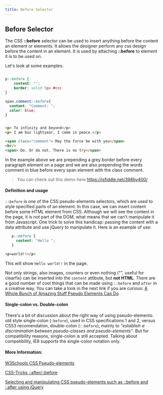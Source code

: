 ```yaml
---
title: Before Selector
---
```

## Before Selector

The CSS **::before** selector can be used to insert anything before the content an element or elements. It allows the designer perform any css design before the content in an element. It is used by attaching **::before** to element it is to be used on. 

Let's look at some examples:

<!--Css -->
```css

p::before { 
    content: "";
    border: solid 5px #ccc
}

span.comment::before{
  content: "Comment: ";
  color: blue;
}

```
<!--Html-->

```html

<p> To infinity and beyond</p>
<p> I am buz lightyear, I come in peace.</p>

<span class="comment"> May the force be with you</span>
<br/>
<span> Do. Or do not. There is no try</span>

```

In the example above we are prepending a grey border before every paragraph element on a page and we are also prepending the words comment in blue before every span element with the class comment. 

> You can check out this demo here https://jsfiddle.net/398by400/

#### Definition and usage
`::before` is one of the CSS pseudo-elements selectors, which are used to style specified parts of an element. In this case, we can insert content before some HTML element from CSS. Although we will see the content in the page, it is not part of the DOM, what means that we can't manipulate it from Javascript. One trick to solve this handicap: passing the content with a data attribute and use jQuery to manipulate it. Here is an example of use:

```css
   p::before {
     content: "Hello ";
   }
```

```html
<p>world!!</p>
```

This will show `Hello world!!` in the page.

Not only strings, also images, counters or even nothing ("", useful for clearfix) can be inserted into the `content` attibute, but <strong>not HTML</strong>. There are a good number of cool things that can be made using ```::before``` and ```after``` in a creative way. You can take a look in the next link if you are curious: <a href='https://www.w3schools.com/css/css_pseudo_elements.asp' target='_blank' rel='nofollow'>A Whole Bunch of Amazing Stuff Pseudo Elements Can Do</a>

#### Single-colon vs. Double-colon
There's a bit of discussion about the right way of using pseudo-elements: old style single-colon (```:before```), used in CSS specifications 1 and 2, versus CSS3 recomendation, double-colon (```::before```), mainly to <em>"establish a discrimination between pseudo-classes and pseudo-elements"</em>. But for compatibility reasons, single-colon is still accepted. Talking about compatibility, IE8 supports the single-colon notation only. 

#### More Information:

<a href='https://www.w3schools.com/css/css_pseudo_elements.asp' target='_blank' rel='nofollow'>W3Schools CSS Pseudo-elements</a>

<a href='https://css-tricks.com/almanac/selectors/a/after-and-before/' rel='nofollow'>CSS-Tricks ::after/::before</a>

<a href='https://stackoverflow.com/questions/5041494/selecting-and-manipulating-css-pseudo-elements-such-as-before-and-after-usin' rel='nofollow'>Selecting and manipulating CSS pseudo-elements such as ::before and ::after using jQuery</a>
